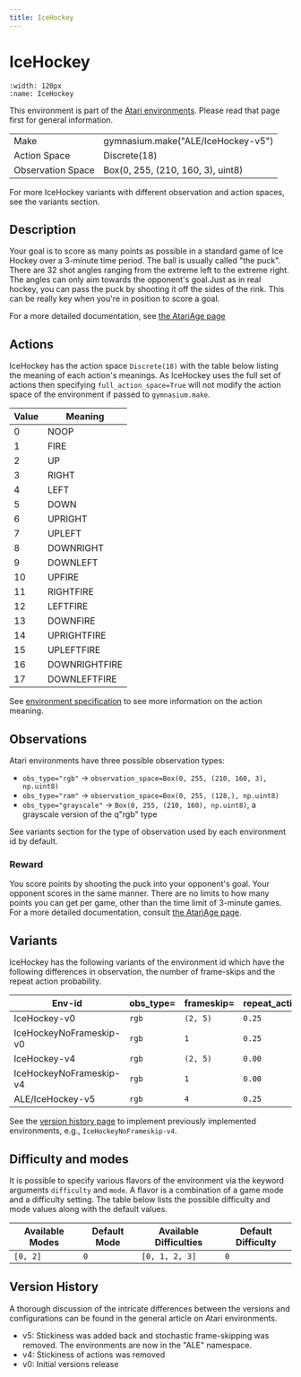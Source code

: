 ```yaml
---
title: IceHockey
---
```


# IceHockey

```{figure} ../_static/videos/environments/ice_hockey.gif
:width: 120px
:name: IceHockey
```

This environment is part of the <a href='..'>Atari environments</a>. Please read that page first for general information.

|                   |                                    |
|-------------------|------------------------------------|
| Make              | gymnasium.make("ALE/IceHockey-v5") |
| Action Space      | Discrete(18)                       |
| Observation Space | Box(0, 255, (210, 160, 3), uint8)  |

For more IceHockey variants with different observation and action spaces, see the variants section.

## Description

Your goal is to score as many points as possible in a standard game of Ice Hockey over a 3-minute time period. The ball is usually called "the puck". There are 32 shot angles ranging from the extreme left to the extreme right. The angles can only aim towards the opponent's goal.Just as in real hockey, you can pass the puck by shooting it off the sides of the rink. This can be really key when you're in position to score a goal.

For a more detailed documentation, see [the AtariAge page](https://atariage.com/manual_html_page.php?SoftwareLabelID=241)

## Actions

IceHockey has the action space `Discrete(18)` with the table below listing the meaning of each action's meanings.
As IceHockey uses the full set of actions then specifying `full_action_space=True` will not modify the action space of the environment if passed to `gymnasium.make`.

|   Value | Meaning       |
|---------|---------------|
|       0 | NOOP          |
|       1 | FIRE          |
|       2 | UP            |
|       3 | RIGHT         |
|       4 | LEFT          |
|       5 | DOWN          |
|       6 | UPRIGHT       |
|       7 | UPLEFT        |
|       8 | DOWNRIGHT     |
|       9 | DOWNLEFT      |
|      10 | UPFIRE        |
|      11 | RIGHTFIRE     |
|      12 | LEFTFIRE      |
|      13 | DOWNFIRE      |
|      14 | UPRIGHTFIRE   |
|      15 | UPLEFTFIRE    |
|      16 | DOWNRIGHTFIRE |
|      17 | DOWNLEFTFIRE  |

See [environment specification](../env-spec) to see more information on the action meaning.

## Observations

Atari environments have three possible observation types:

- `obs_type="rgb"` -> `observation_space=Box(0, 255, (210, 160, 3), np.uint8)`
- `obs_type="ram"` -> `observation_space=Box(0, 255, (128,), np.uint8)`
- `obs_type="grayscale"` -> `Box(0, 255, (210, 160), np.uint8)`, a grayscale version of the q"rgb" type

See variants section for the type of observation used by each environment id by default.

### Reward

You score points by shooting the puck into your opponent's goal. Your opponent scores in the same manner. There are no limits to how many points you can get per game, other than the time limit of 3-minute games. For a more detailed documentation, consult [the AtariAge page](https://atariage.com/manual_html_page.php?SoftwareLabelID=241).

## Variants

IceHockey has the following variants of the environment id which have the following differences in observation,
the number of frame-skips and the repeat action probability.

| Env-id                  | obs_type=   | frameskip=   | repeat_action_probability=   |
|-------------------------|-------------|--------------|------------------------------|
| IceHockey-v0            | `rgb`       | `(2, 5)`     | `0.25`                       |
| IceHockeyNoFrameskip-v0 | `rgb`       | `1`          | `0.25`                       |
| IceHockey-v4            | `rgb`       | `(2, 5)`     | `0.00`                       |
| IceHockeyNoFrameskip-v4 | `rgb`       | `1`          | `0.00`                       |
| ALE/IceHockey-v5        | `rgb`       | `4`          | `0.25`                       |

See the [version history page](https://ale.farama.org/environments/#version-history-and-naming-schemes) to implement previously implemented environments, e.g., `IceHockeyNoFrameskip-v4`.

## Difficulty and modes

It is possible to specify various flavors of the environment via the keyword arguments `difficulty` and `mode`.
A flavor is a combination of a game mode and a difficulty setting. The table below lists the possible difficulty and mode values
along with the default values.

| Available Modes   | Default Mode   | Available Difficulties   | Default Difficulty   |
|-------------------|----------------|--------------------------|----------------------|
| `[0, 2]`          | `0`            | `[0, 1, 2, 3]`           | `0`                  |

## Version History

A thorough discussion of the intricate differences between the versions and configurations can be found in the general article on Atari environments.

* v5: Stickiness was added back and stochastic frame-skipping was removed. The environments are now in the "ALE" namespace.
* v4: Stickiness of actions was removed
* v0: Initial versions release
